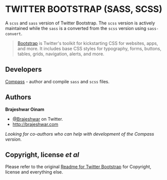 TWITTER BOOTSTRAP (SASS, SCSS)
======================================

A `scss` and `sass` version of Twitter Bootstrap.
The `scss` version is actively maintained while the `sass` is a converted from the `scss` version using `sass-convert`.

> [Bootstrap](http://twitter.github.com/bootstrap/ "Twitter Bootstrap") is Twitter's toolkit for kickstarting CSS for websites, apps, and more.
> It includes base CSS styles for typography, forms, buttons, tables, grids, navigation, alerts, and more.

Developers
----------

<a href="http://compass-style.org/">Compass</a> - author and compile `sass` and `scss` files.

Authors
-------

**Brajeshwar Oinam**

+ [@Brajeshwar](http://twitter.com/Brajeshwar "Title") on Twitter.
+ http://brajeshwar.com

_Looking for co-authors who can help with development of the Compass version._

Copyright, license _et al_
-------------------------

Please refer to the original <a href="https://github.com/twitter/bootstrap#readme">Readme for Twitter Bootstrap</a> for Copyright, license and everything else.